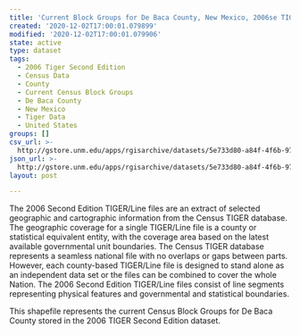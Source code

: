 ```yaml
---
title: 'Current Block Groups for De Baca County, New Mexico, 2006se TIGER'
created: '2020-12-02T17:00:01.079899'
modified: '2020-12-02T17:00:01.079906'
state: active
type: dataset
tags:
  - 2006 Tiger Second Edition
  - Census Data
  - County
  - Current Census Block Groups
  - De Baca County
  - New Mexico
  - Tiger Data
  - United States
groups: []
csv_url: >-
  http://gstore.unm.edu/apps/rgisarchive/datasets/5e733d80-a84f-4f6b-9764-82696b8816d4/tgr2006se_deba_grpcu.derived.csv
json_url: >-
  http://gstore.unm.edu/apps/rgisarchive/datasets/5e733d80-a84f-4f6b-9764-82696b8816d4/tgr2006se_deba_grpcu.derived.json
layout: post

---
```

The 2006 Second Edition TIGER/Line files are an extract of selected geographic and cartographic information from the Census TIGER database.  The geographic coverage for a single TIGER/Line file is a county or statistical equivalent entity, with the coverage area based on the latest available governmental unit boundaries. The Census TIGER database represents a seamless national file with no overlaps or gaps between parts.  However, each county-based TIGER/Line file is designed to stand alone as an independent data set or the files can be combined to cover the whole Nation.  The 2006 Second Edition  TIGER/Line files consist of line segments representing physical features and governmental and statistical boundaries.  

This shapefile represents the current Census Block Groups for De Baca County stored in the 2006 TIGER Second Edition dataset.
